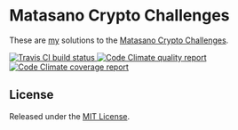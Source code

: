 # Matasano Crypto Challenges

These are [my][mailto-Nils-Jonsson] solutions to the
[Matasano Crypto Challenges][Matasano-Crypto-Challenges].

[![Travis CI build status]      ][Travis-CI-build-status]
[![Code Climate quality report] ][Code-Climate-report]
[![Code Climate coverage report]][Code-Climate-report]

## License

Released under the [MIT License][MIT-License].

[Travis CI build status]:       https://secure.travis-ci.org/njonsson/matasano_crypto_challenges.png?branch=master
[Code Climate quality report]:  https://codeclimate.com/github/njonsson/matasano_crypto_challenges/badges/gpa.svg
[Code Climate coverage report]: https://codeclimate.com/github/njonsson/matasano_crypto_challenges/badges/coverage.svg

[mailto-Nils-Jonsson]:        mailto:matasano@nilsjonsson.com                                   "Send email to Nils Jonsson"
[Matasano-Crypto-Challenges]: http://cryptopals.com
[Travis-CI-build-status]:     http://travis-ci.org/njonsson/matasano_crypto_challenges          "Travis CI build status"
[Code-Climate-report]:        http://codeclimate.com/github/njonsson/matasano_crypto_challenges "Code Climate report"
[MIT-License]:                http://github.com/njonsson/matasano_crypto_challenges/blob/master/License.markdown
